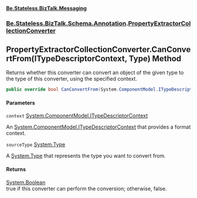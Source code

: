 #### [Be.Stateless.BizTalk.Messaging](README.md 'README')
### [Be.Stateless.BizTalk.Schema.Annotation](Be.Stateless.BizTalk.Schema.Annotation.md 'Be.Stateless.BizTalk.Schema.Annotation').[PropertyExtractorCollectionConverter](PropertyExtractorCollectionConverter.md 'Be.Stateless.BizTalk.Schema.Annotation.PropertyExtractorCollectionConverter')

## PropertyExtractorCollectionConverter.CanConvertFrom(ITypeDescriptorContext, Type) Method

Returns whether this converter can convert an object of the given type to the type of this converter, using the specified context.

```csharp
public override bool CanConvertFrom(System.ComponentModel.ITypeDescriptorContext context, System.Type sourceType);
```
#### Parameters

<a name='Be.Stateless.BizTalk.Schema.Annotation.PropertyExtractorCollectionConverter.CanConvertFrom(System.ComponentModel.ITypeDescriptorContext,System.Type).context'></a>

`context` [System.ComponentModel.ITypeDescriptorContext](https://docs.microsoft.com/en-us/dotnet/api/System.ComponentModel.ITypeDescriptorContext 'System.ComponentModel.ITypeDescriptorContext')

An [System.ComponentModel.ITypeDescriptorContext](https://docs.microsoft.com/en-us/dotnet/api/System.ComponentModel.ITypeDescriptorContext 'System.ComponentModel.ITypeDescriptorContext') that provides a format context.

<a name='Be.Stateless.BizTalk.Schema.Annotation.PropertyExtractorCollectionConverter.CanConvertFrom(System.ComponentModel.ITypeDescriptorContext,System.Type).sourceType'></a>

`sourceType` [System.Type](https://docs.microsoft.com/en-us/dotnet/api/System.Type 'System.Type')

A [System.Type](https://docs.microsoft.com/en-us/dotnet/api/System.Type 'System.Type') that represents the type you want to convert from.

#### Returns
[System.Boolean](https://docs.microsoft.com/en-us/dotnet/api/System.Boolean 'System.Boolean')  
true if this converter can perform the conversion; otherwise, false.